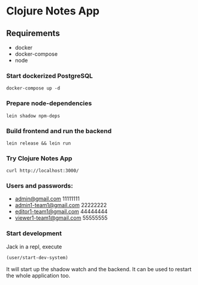# Clojure Notes App

## Requirements
- docker
- docker-compose
- node

### Start dockerized PostgreSQL

```shell
docker-compose up -d
```

### Prepare node-dependencies

```shell
lein shadow npm-deps
```

### Build frontend and run the backend

```shell
lein release && lein run
```

### Try Clojure Notes App

```shell
curl http://localhost:3000/
```

### Users and passwords:
- admin@gmail.com 11111111
- admin1-team1@gmail.com 22222222
- editor1-team1@gmail.com 44444444
- viewer1-team1@gmail.com 55555555

### Start development

Jack in a repl, execute

```clojure
(user/start-dev-system)
```

It will start up the shadow watch and the backend. It can be used to restart the whole application too.
